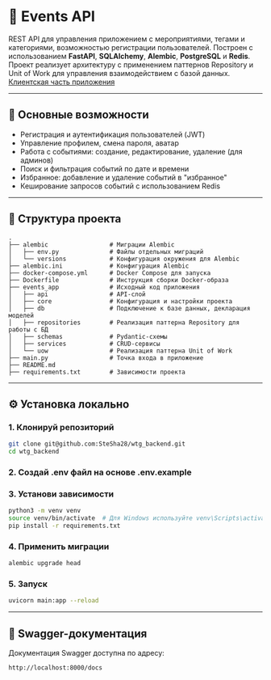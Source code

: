 # 🎉 Events API

REST API для управления приложением с мероприятиями, тегами и категориями, возможностью регистрации пользователей. Построен с использованием **FastAPI**, **SQLAlchemy**, **Alembic**, **PostgreSQL** и **Redis**.
Проект реализует архитектуру с применением паттернов Repository и Unit of Work для управления взаимодействием с базой данных.
[Клиентская часть приложения](https://github.com/skolnikva/wtg_frontend)

---

## 📌 Основные возможности
- Регистрация и аутентификация пользователей (JWT)
- Управление профилем, смена пароля, аватар
- Работа с событиями: создание, редактирование, удаление (для админов)
- Поиск и фильтрация событий по дате и времени
- Избранное: добавление и удаление событий в "избранное"
- Кеширование запросов событий с использованием Redis

---

## 📁 Структура проекта
```
.
├── alembic                 # Миграции Alembic
│   ├── env.py              # Файлы отдельных миграций
│   └── versions            # Конфигурация окружения для Alembic
├── alembic.ini             # Конфигурация Alembic
├── docker-compose.yml      # Docker Compose для запуска
├── Dockerfile              # Инструкция сборки Docker-образа
├── events_app              # Исходный код приложения
│   ├── api                 # API-слой
│   ├── core                # Конфигурация и настройки проекта
│   ├── db                  # Подключение к базе данных, декларация моделей
│   ├── repositories        # Реализация паттерна Repository для работы с БД
│   ├── schemas             # Pydantic-схемы
│   ├── services            # CRUD-сервисы
│   └── uow                 # Реализация паттерна Unit of Work
├── main.py                 # Точка входа в приложение
├── README.md
├── requirements.txt        # Зависимости проекта

```

---

## ⚙️ Установка локально

### 1. Клонируй репозиторий

```bash
git clone git@github.com:SteSha28/wtg_backend.git
cd wtg_backend
```

### 2. Создай .env файл на основе .env.example


### 3. Установи зависимости

```bash
python3 -m venv venv
source venv/bin/activate  # Для Windows используйте venv\Scripts\activate
pip install -r requirements.txt
```

### 4. Применить миграции

```bash
alembic upgrade head
```

### 5. Запуск

```bash
uvicorn main:app --reload
```

---

## 🧪 Swagger-документация


Документация Swagger доступна по адресу:
```
http://localhost:8000/docs
```


